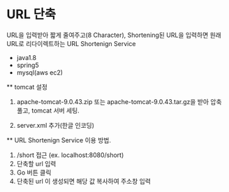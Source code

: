 # URL 단축
 
 URL을 입력받아 짧게 줄여주고(8 Character), Shortening된 URL을 입력하면 원래 URL로 리다이렉트하는 URL Shortenign Service
 
- java1.8
- spring5
- mysql(aws ec2)


** tomcat 설정

1. apache-tomcat-9.0.43.zip 또는 apache-tomcat-9.0.43.tar.gz을 받아 압축풀고, tomcat 서버 세팅.

2. server.xml 추가(한글 인코딩)
<Connector connectionTimeout="20000" port="8089" protocol="HTTP/1.1" redirectPort="8443" URIEncoding="UTF-8"/>


** URL Shortenign Service 이용 방법. 
1. /short 접근 (ex. localhost:8080/short)
2. 단축할 url 입력
3. Go 버튼 클릭
4. 단축된 url 이 생성되면 해당 값 복사하여 주소창 입력
